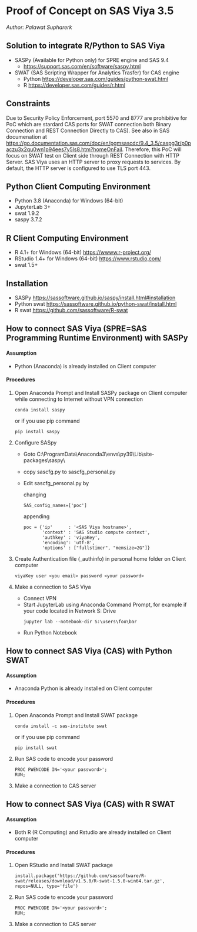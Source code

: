 # Proof of Concept on SAS Viya 3.5
_Author: Palawat Supharerk_
## Solution to integrate R/Python to SAS Viya
- SASPy (Available for Python only) for SPRE engine and SAS 9.4
  - https://support.sas.com/en/software/saspy.html
- SWAT (SAS Scripting Wrapper for Analytics Trasfer) for CAS engine
  - Python https://developer.sas.com/guides/python-swat.html
  - R https://developer.sas.com/guides/r.html
## Constraints
Due to Security Policy Enforcement, port 5570 and 8777 are prohibitive for PoC which are stardard CAS ports for SWAT connection both Binary Connection and REST Connection Directly to CAS). See also in SAS documenation at https://go.documentation.sas.com/doc/en/pgmsascdc/9.4_3.5/caspg3r/p0paczu3x2qu0wn1p94ees7y5ls8.htm?homeOnFail. Therefore, this PoC will focus on SWAT test on Client side through REST Connection with HTTP Server. SAS Viya uses an HTTP server to proxy requests to services. By default, the HTTP server is configured to use TLS port 443. 
## Python Client Computing Environment
- Python 3.8 (Anaconda) for Windows (64-bit)
- JupyterLab 3+
- swat 1.9.2
- saspy 3.7.2

## R Client Computing Environment
- R 4.1+ for Windows (64-bit) https://wwww.r-project.org/
- RStudio 1.4+ for Windows (64-bit) https://www.rstudio,com/
- swat 1.5+

## Installation
- SASPy https://sassoftware.github.io/saspy/install.html#installation
- Python swat https://sassoftware.github.io/python-swat/install.html
- R swat https://github.com/sassoftware/R-swat

## How to connect SAS Viya (SPRE=SAS Programming Runtime Environment) with SASPy
#### Assumption
   - Python (Anaconda) is already installed on Client computer
#### Procedures
1. Open Anaconda Prompt and Install SASPy package on Client computer while connecting to Internet without VPN connection
   ```
   conda install saspy
   ```
   or if you use pip command
   ```
   pip install saspy
   ```
3. Configure SASpy

   - Goto C:\ProgramData\Anaconda3\envs\py39\Lib\site-packages\saspy\
   - copy sascfg.py to sascfg_personal.py
   - Edit sascfg_personal.py by
    
       changing
       ```
       SAS_config_names=['poc']
       ```
       appending
       ```
       poc = {'ip'      : '<SAS Viya hostname>',
              'context' : 'SAS Studio compute context',
              'authkey' : 'viyaKey',
              'encoding': 'utf-8',
              'options' : ["fullstimer", "memsize=2G"]}
       ```
4. Create Authentication file (_authinfo) in personal home folder on Client computer
   ```
   viyaKey user <you email> password <your password>
   ```
5. Make a connection to SAS Viya
   - Connect VPN
   - Start JupyterLab using Anaconda Command Prompt, for example if your code located in Network S: Drive
     ```
     jupyter lab --notebook-dir S:\users\foo\bar
     ```
   - Run Python Notebook

## How to connect SAS Viya (CAS) with Python SWAT
#### Assumption
   - Anaconda Python is already installed on Client computer
#### Procedures
1. Open Anaconda Prompt and Install SWAT package
   ```
   conda install -c sas-institute swat
   ```
   or if you use pip command
   ```
   pip install swat
   ```
2. Run SAS code to encode your password
   ```
   PROC PWENCODE IN='<your password>';
   RUN;
   ```
3. Make a connection to CAS server
 
## How to connect SAS Viya (CAS) with R SWAT
#### Assumption
   - Both R (R Computing) and Rstudio are already installed on Client computer
#### Procedures
1. Open RStudio and Install SWAT package
   ```
   install.package('https://github.com/sassoftware/R-swat/releases/download/v1.5.0/R-swat-1.5.0-win64.tar.gz', repos=NULL, type='file')
   ```
2. Run SAS code to encode your password
   ```
   PROC PWENCODE IN='<your password>';
   RUN;
   ```
3. Make a connection to CAS server
